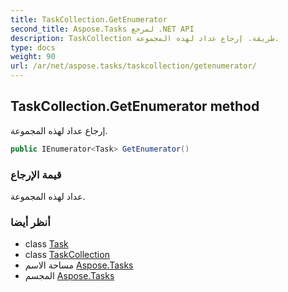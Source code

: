 ```yaml
---
title: TaskCollection.GetEnumerator
second_title: Aspose.Tasks لمرجع .NET API
description: TaskCollection طريقة. إرجاع عداد لهذه المجموعة.
type: docs
weight: 90
url: /ar/net/aspose.tasks/taskcollection/getenumerator/
---
```

## TaskCollection.GetEnumerator method

إرجاع عداد لهذه المجموعة.

```csharp
public IEnumerator<Task> GetEnumerator()
```

### قيمة الإرجاع

عداد لهذه المجموعة.

### أنظر أيضا

* class [Task](../../task/)
* class [TaskCollection](../)
* مساحة الاسم [Aspose.Tasks](../../taskcollection/)
* المجسم [Aspose.Tasks](../../../)



